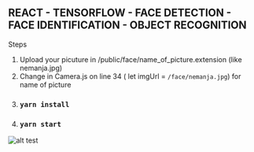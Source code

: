 ## REACT - TENSORFLOW - FACE DETECTION - FACE IDENTIFICATION - OBJECT RECOGNITION 

Steps

1. Upload your picuture in /public/face/name_of_picture.extension (like nemanja.jpg)
2. Change in Camera.js on line 34 ( let imgUrl = `/face/nemanja.jpg`) for name of picture
3. ### `yarn install`
4. ### `yarn start`

![alt test](screenshots/picturename)

